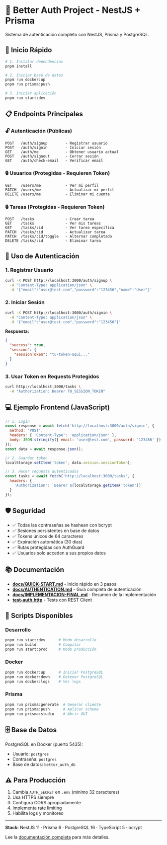 # 🔐 Better Auth Project - NestJS + Prisma

Sistema de autenticación completo con NestJS, Prisma y PostgreSQL.

## 🚀 Inicio Rápido

```bash
# 1. Instalar dependencias
pnpm install

# 2. Iniciar base de datos
pnpm run docker:up
pnpm run prisma:push

# 3. Iniciar aplicación
pnpm run start:dev
```

## 📋 Endpoints Principales

### 🔓 Autenticación (Públicas)

```
POST   /auth/signup        - Registrar usuario
POST   /auth/signin        - Iniciar sesión
GET    /auth/me            - Obtener usuario actual
POST   /auth/signout       - Cerrar sesión
GET    /auth/check-email   - Verificar email
```

### 🔒 Usuarios (Protegidas - Requieren Token)

```
GET    /users/me           - Ver mi perfil
PATCH  /users/me           - Actualizar mi perfil
DELETE /users/me           - Eliminar mi cuenta
```

### 🔒 Tareas (Protegidas - Requieren Token)

```
POST   /tasks              - Crear tarea
GET    /tasks              - Ver mis tareas
GET    /tasks/:id          - Ver tarea específica
PATCH  /tasks/:id          - Actualizar tarea
PATCH  /tasks/:id/toggle   - Alternar completado
DELETE /tasks/:id          - Eliminar tarea
```

## 🔐 Uso de Autenticación

### 1. Registrar Usuario

```bash
curl -X POST http://localhost:3000/auth/signup \
  -H "Content-Type: application/json" \
  -d '{"email":"user@test.com","password":"123456","name":"User"}'
```

### 2. Iniciar Sesión

```bash
curl -X POST http://localhost:3000/auth/signin \
  -H "Content-Type: application/json" \
  -d '{"email":"user@test.com","password":"123456"}'
```

**Respuesta:**
```json
{
  "success": true,
  "session": {
    "sessionToken": "tu-token-aqui..."
  }
}
```

### 3. Usar Token en Requests Protegidos

```bash
curl http://localhost:3000/tasks \
  -H "Authorization: Bearer TU_SESSION_TOKEN"
```

## 💻 Ejemplo Frontend (JavaScript)

```javascript
// 1. Login
const response = await fetch('http://localhost:3000/auth/signin', {
  method: 'POST',
  headers: { 'Content-Type': 'application/json' },
  body: JSON.stringify({ email: 'user@test.com', password: '123456' })
});
const data = await response.json();

// 2. Guardar token
localStorage.setItem('token', data.session.sessionToken);

// 3. Hacer requests autenticados
const tasks = await fetch('http://localhost:3000/tasks', {
  headers: {
    'Authorization': `Bearer ${localStorage.getItem('token')}`
  }
});
```

## 🛡️ Seguridad

- ✅ Todas las contraseñas se hashean con bcrypt
- ✅ Sesiones persistentes en base de datos
- ✅ Tokens únicos de 64 caracteres
- ✅ Expiración automática (30 días)
- ✅ Rutas protegidas con AuthGuard
- ✅ Usuarios solo acceden a sus propios datos

## 📚 Documentación

- **[docs/QUICK-START.md](./docs/QUICK-START.md)** - Inicio rápido en 3 pasos
- **[docs/AUTHENTICATION.md](./docs/AUTHENTICATION.md)** - Guía completa de autenticación
- **[docs/IMPLEMENTACION-FINAL.md](./docs/IMPLEMENTACION-FINAL.md)** - Resumen de la implementación
- **[test-auth.http](./test-auth.http)** - Tests con REST Client

## 🔧 Scripts Disponibles

### Desarrollo
```bash
pnpm run start:dev      # Modo desarrollo
pnpm run build          # Compilar
pnpm run start:prod     # Modo producción
```

### Docker
```bash
pnpm run docker:up      # Iniciar PostgreSQL
pnpm run docker:down    # Detener PostgreSQL
pnpm run docker:logs    # Ver logs
```

### Prisma
```bash
pnpm run prisma:generate  # Generar cliente
pnpm run prisma:push      # Aplicar schema
pnpm run prisma:studio    # Abrir GUI
```

## 🗄️ Base de Datos

PostgreSQL en Docker (puerto 5435):
- Usuario: `postgres`
- Contraseña: `postgres`
- Base de datos: `better_auth_db`

## ⚠️ Para Producción

1. Cambia `AUTH_SECRET` en `.env` (mínimo 32 caracteres)
2. Usa HTTPS siempre
3. Configura CORS apropiadamente
4. Implementa rate limiting
5. Habilita logs y monitoreo

---

**Stack:** NestJS 11 · Prisma 6 · PostgreSQL 16 · TypeScript 5 · bcrypt

Lee la [documentación completa](./docs/AUTHENTICATION.md) para más detalles.
